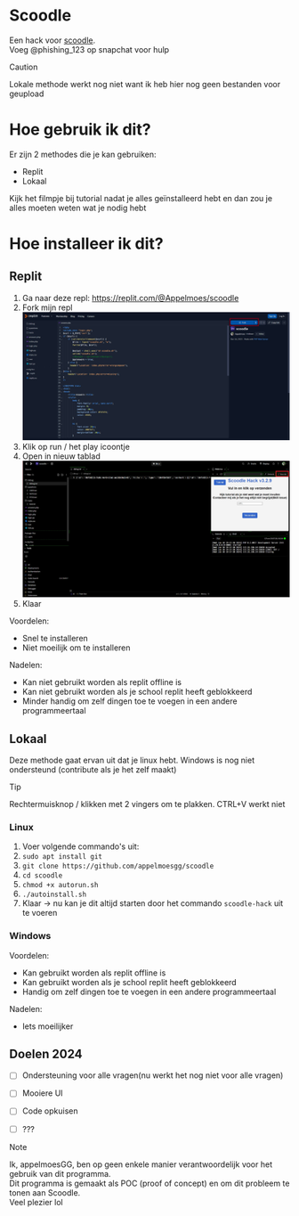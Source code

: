 # Scoodle

Een hack voor [scoodle](https://scoodle.be).  
Voeg @phishing_123 op snapchat voor hulp  
  
  
> [!CAUTION]
> Lokale methode werkt nog niet want ik heb hier nog geen bestanden voor geupload


# Hoe gebruik ik dit?
Er zijn 2 methodes die je kan gebruiken:
- Replit
- Lokaal

Kijk het filmpje bij tutorial nadat je alles geïnstalleerd hebt en dan zou je alles moeten weten wat je nodig hebt

# Hoe installeer ik dit?
## Replit
1. Ga naar deze repl: https://replit.com/@Appelmoes/scoodle
2. Fork mijn repl ![Fork](https://github.com/appelmoesgg/scoodle/blob/main/fork.jpg)
3. Klik op run / het play icoontje
4. Open in nieuw tablad ![Nieuw tabblad](https://github.com/appelmoesgg/scoodle/blob/main/tabblad.jpg)
5. Klaar

Voordelen:
- Snel te installeren
- Niet moeilijk om te installeren

Nadelen:
- Kan niet gebruikt worden als replit offline is
- Kan niet gebruikt worden als je school replit heeft geblokkeerd
- Minder handig om zelf dingen toe te voegen in een andere programmeertaal

## Lokaal
Deze methode gaat ervan uit dat je linux hebt.
Windows is nog niet ondersteund (contribute als je het zelf maakt)
> [!TIP]
> Rechtermuisknop / klikken met 2 vingers om te plakken. CTRL+V werkt niet

### Linux
1. Voer volgende commando's uit:
2. `sudo apt install git`
3. `git clone https://github.com/appelmoesgg/scoodle`
4. `cd scoodle`
5. `chmod +x autorun.sh`
6. `./autoinstall.sh`
7. Klaar -> nu kan je dit altijd starten door het commando `scoodle-hack` uit te voeren

### Windows
  
  

Voordelen:
- Kan gebruikt worden als replit offline is
- Kan gebruikt worden als je school replit heeft geblokkeerd
- Handig om zelf dingen toe te voegen in een andere programmeertaal

Nadelen:
- Iets moeilijker


## Doelen 2024
- [ ] Ondersteuning voor alle vragen(nu werkt het nog niet voor alle vragen)
- [ ] Mooiere UI
- [ ] Code opkuisen
- [ ] ???
  
  


> [!NOTE]
> Ik, appelmoesGG, ben op geen enkele manier verantwoordelijk voor het gebruik van dit programma.  
> Dit programma is gemaakt als POC (proof of concept) en om dit probleem te tonen aan Scoodle.  
> Veel plezier lol  
